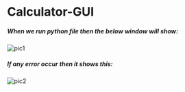 # Calculator-GUI

##### When we run python file then the below window will show:
![pic1](https://user-images.githubusercontent.com/130300459/230909453-545171a5-c85c-4973-ad7b-5a04f1343cb0.png)

##### If any error occur then it shows this:
![pic2](https://user-images.githubusercontent.com/130300459/230909641-5b23e55e-643f-428c-8c1a-b0f48f139e6e.png)
